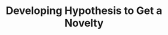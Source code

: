 ---
layout:   certificate
title:    "Developing Hypothesis to Get a Novelty"
slug:     seminar-feb02
category: seminar
issuer:   "Fakultas Ekonomi dan Bisnis Universitas Telkom"
---